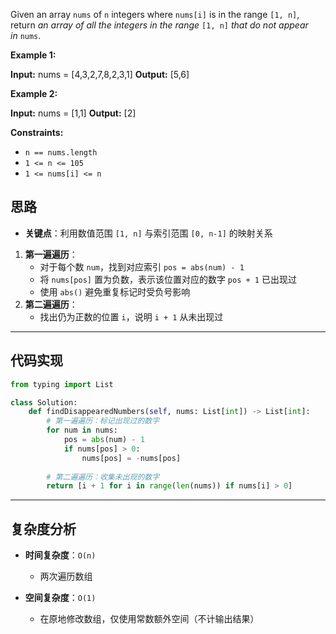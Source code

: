 Given an array `nums` of `n` integers where `nums[i]` is in the range `[1, n]`, return _an array of all the integers in the range_ `[1, n]` _that do not appear in_ `nums`.

**Example 1:**

**Input:** nums = [4,3,2,7,8,2,3,1]
**Output:** [5,6]

**Example 2:**

**Input:** nums = [1,1]
**Output:** [2]

**Constraints:**

- `n == nums.length`
- `1 <= n <= 105`
- `1 <= nums[i] <= n`

## 思路
- **关键点**：利用数值范围 `[1, n]` 与索引范围 `[0, n-1]` 的映射关系  
1. **第一遍遍历**：  
   - 对于每个数 `num`，找到对应索引 `pos = abs(num) - 1`  
   - 将 `nums[pos]` 置为负数，表示该位置对应的数字 `pos + 1` 已出现过  
   - 使用 `abs()` 避免重复标记时受负号影响  
2. **第二遍遍历**：  
   - 找出仍为正数的位置 `i`，说明 `i + 1` 从未出现过  

---

## 代码实现
```python
from typing import List

class Solution:
    def findDisappearedNumbers(self, nums: List[int]) -> List[int]:
        # 第一遍遍历：标记出现过的数字
        for num in nums:
            pos = abs(num) - 1
            if nums[pos] > 0:
                nums[pos] = -nums[pos]
        
        # 第二遍遍历：收集未出现的数字
        return [i + 1 for i in range(len(nums)) if nums[i] > 0]
````

---

## 复杂度分析

- **时间复杂度**：`O(n)`
    
    - 两次遍历数组
        
- **空间复杂度**：`O(1)`
    
    - 在原地修改数组，仅使用常数额外空间（不计输出结果）
        
